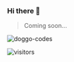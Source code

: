 ### Hi there 👋

> Coming soon...

![doggo-codes](https://p.kindpng.com/picc/s/775-7752343_doge-doge-meme-2020-hd-png-download.png)

![visitors](https://visitor-badge.glitch.me/badge?page_id=evi1haxor.visitor-badge)

<!--
**evi1haxor/evi1haxor** is a ✨ _special_ ✨ repository because its `README.md` (this file) appears on your GitHub profile.

Here are some ideas to get you started:

- 🔭 I’m currently working on ...
- 🌱 I’m currently learning ...
- 👯 I’m looking to collaborate on ...
- 🤔 I’m looking for help with ...
- 💬 Ask me about ...
- 📫 How to reach me: ...
- 😄 Pronouns: ...
- ⚡ Fun fact: ...
-->
